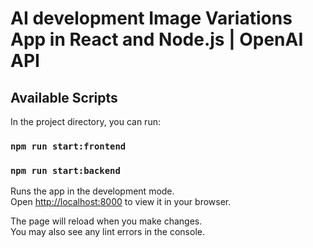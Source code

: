 # AI development Image Variations App in React and Node.js | OpenAI API

## Available Scripts

In the project directory, you can run:

### `npm run start:frontend`
### `npm run start:backend`

Runs the app in the development mode.\
Open [http://localhost:8000](http://localhost:8000) to view it in your browser.

The page will reload when you make changes.\
You may also see any lint errors in the console.
